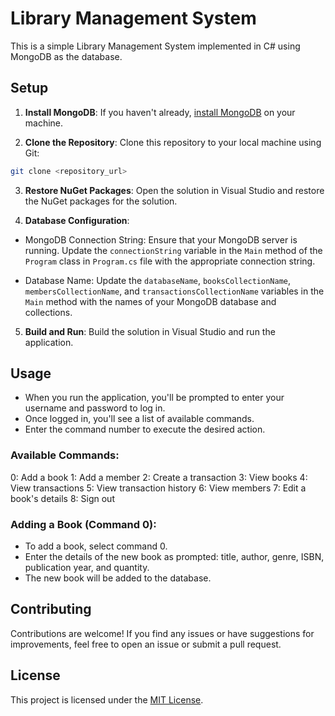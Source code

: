 # Library Management System

This is a simple Library Management System implemented in C# using MongoDB as the database.

## Setup

1. **Install MongoDB**: If you haven't already, [install MongoDB](https://docs.mongodb.com/manual/installation/) on your machine.

2. **Clone the Repository**: Clone this repository to your local machine using Git:
```bash
git clone <repository_url>
```

3. **Restore NuGet Packages**: Open the solution in Visual Studio and restore the NuGet packages for the solution.

4. **Database Configuration**:

- MongoDB Connection String: Ensure that your MongoDB server is running. Update the `connectionString` variable in the `Main` method of the `Program` class in `Program.cs` file with the appropriate connection string.

- Database Name: Update the `databaseName`, `booksCollectionName`, `membersCollectionName`, and `transactionsCollectionName` variables in the `Main` method with the names of your MongoDB database and collections.

5. **Build and Run**: Build the solution in Visual Studio and run the application.

## Usage

- When you run the application, you'll be prompted to enter your username and password to log in.
- Once logged in, you'll see a list of available commands.
- Enter the command number to execute the desired action.

### Available Commands:

0: Add a book
1: Add a member
2: Create a transaction
3: View books
4: View transactions
5: View transaction history
6: View members
7: Edit a book's details
8: Sign out

### Adding a Book (Command 0):

- To add a book, select command 0.
- Enter the details of the new book as prompted: title, author, genre, ISBN, publication year, and quantity.
- The new book will be added to the database.

## Contributing

Contributions are welcome! If you find any issues or have suggestions for improvements, feel free to open an issue or submit a pull request.

## License

This project is licensed under the [MIT License](LICENSE).
